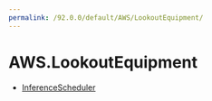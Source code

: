 ```yaml
---
permalink: /92.0.0/default/AWS/LookoutEquipment/
---
```


# AWS.LookoutEquipment



* [InferenceScheduler](InferenceScheduler.md)